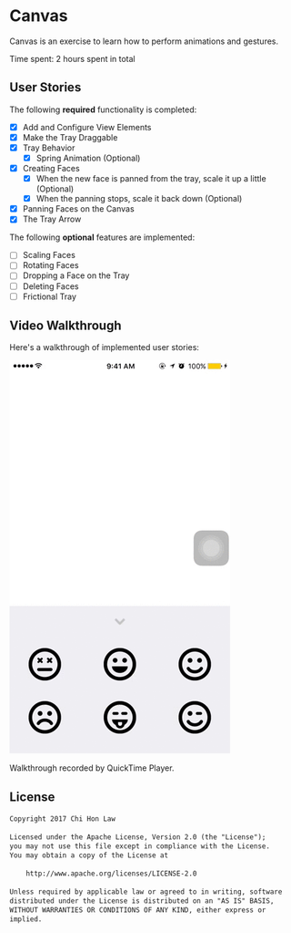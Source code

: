 # Canvas

Canvas is an exercise to learn how to perform animations and gestures.

Time spent: 2 hours spent in total

## User Stories

The following **required** functionality is completed:

- [X] Add and Configure View Elements
- [X] Make the Tray Draggable
- [X] Tray Behavior
   - [X] Spring Animation (Optional)
- [X] Creating Faces
   - [X] When the new face is panned from the tray, scale it up a little (Optional)
   - [X] When the panning stops, scale it back down (Optional)
- [X] Panning Faces on the Canvas
- [X] The Tray Arrow

The following **optional** features are implemented:

- [ ] Scaling Faces
- [ ] Rotating Faces
- [ ] Dropping a Face on the Tray
- [ ] Deleting Faces
- [ ] Frictional Tray

## Video Walkthrough 

Here's a walkthrough of implemented user stories:

![Screenshot](walkthrough.gif)

Walkthrough recorded by QuickTime Player.

## License

    Copyright 2017 Chi Hon Law

    Licensed under the Apache License, Version 2.0 (the "License");
    you may not use this file except in compliance with the License.
    You may obtain a copy of the License at

        http://www.apache.org/licenses/LICENSE-2.0

    Unless required by applicable law or agreed to in writing, software
    distributed under the License is distributed on an "AS IS" BASIS,
    WITHOUT WARRANTIES OR CONDITIONS OF ANY KIND, either express or implied.